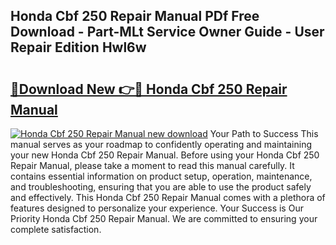 ## Honda Cbf 250 Repair Manual PDf Free Download - Part-MLt Service Owner Guide - User Repair Edition Hwl6w

# <h2><a href="http://bc47757.oget.top/?id=Honda+Cbf+250+Repair+Manual">🔗Download New 👉🔴 Honda Cbf 250 Repair Manual</a></h2>

[![Honda Cbf 250 Repair Manual new download](https://i.imgur.com/5g1atiW.png)](http://bc47757.oget.top/?id=Honda+Cbf+250+Repair+Manual)
Your Path to Success This manual serves as your roadmap to confidently operating and maintaining your new Honda Cbf 250 Repair Manual. Before using your Honda Cbf 250 Repair Manual, please take a moment to read this manual carefully. It contains essential information on product setup, operation, maintenance, and troubleshooting, ensuring that you are able to use the product safely and effectively. This Honda Cbf 250 Repair Manual comes with a plethora of features designed to personalize your experience. Your Success is Our Priority Honda Cbf 250 Repair Manual. We are committed to ensuring your complete satisfaction.
